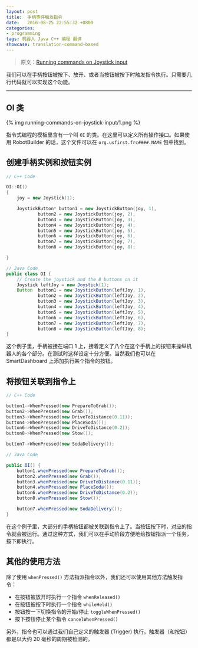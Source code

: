 ```yaml
---		
layout: post		
title:  手柄事件触发指令
date:   2016-08-25 22:55:32 +0800		
categories:
- programming
tags: 机器人 Java C++ 编程 翻译
showcase: translation-command-based
---
```


> 原文：[Running commands on Joystick input](http://wpilib.screenstepslive.com/s/4485/m/13809/l/599739-running-commands-on-joystick-input)

我们可以在手柄按钮被按下、放开、或者当按钮被按下时触发指令执行。只需要几行代码就可以实现这个功能。

---

## OI 类

{% img running-commands-on-joystick-input/1.png %}

指令式编程的模板里含有一个叫 `OI` 的类。在这里可以定义所有操作接口。如果使用 RobotBuilder 的话，这个文件可以在 `org.usfirst.frc####.NAME` 包中找到。

## 创建手柄实例和按钮实例

```c++
// C++ Code

OI::OI()
{
	joy = new Joystick(1);

	JoystickButton* button1 = new JoystickButton(joy, 1),
			button2 = new JoystickButton(joy, 2),
			button3 = new JoystickButton(joy, 3),
			button4 = new JoystickButton(joy, 4),
			button5 = new JoystickButton(joy, 5),
			button6 = new JoystickButton(joy, 6),
			button7 = new JoystickButton(joy, 7),
			button8 = new JoystickButton(joy, 8);

}
```

```java
// Java Code
public class OI {
    // Create the joystick and the 8 buttons on it
	Joystick leftJoy = new Joystick(1);
	Button  button1 = new JoystickButton(leftJoy, 1),
			button2 = new JoystickButton(leftJoy, 2),
			button3 = new JoystickButton(leftJoy, 3),
			button4 = new JoystickButton(leftJoy, 4),
			button5 = new JoystickButton(leftJoy, 5),
			button6 = new JoystickButton(leftJoy, 6),
			button7 = new JoystickButton(leftJoy, 7),
			button8 = new JoystickButton(leftJoy, 8);
}
```

这个例子里，手柄被接在端口 1 上，接着定义了八个在这个手柄上的按钮来操纵机器人的各个部分。在测试时这样设定十分方便。当然我们也可以在 SmartDashboard 上添加执行某个指令的按钮。

## 将按钮关联到指令上

```c++
// C++ Code

button1->WhenPressed(new PrepareToGrab());
button2->WhenPressed(new Grab());
button3->WhenPressed(new DriveToDistance(0.11));
button4->WhenPressed(new PlaceSoda());
button6->WhenPressed(new DriveToDistance(0.2));
button8->WhenPressed(new Stow());

button7->WhenPressed(new SodaDelivery());
```

```java
// Java Code

public OI() {
	button1.whenPressed(new PrepareToGrab());
	button2.whenPressed(new Grab());
	button3.whenPressed(new DriveToDistance(0.11));
	button4.whenPressed(new PlaceSoda());
	button6.whenPressed(new DriveToDistance(0.2));
	button8.whenPressed(new Stow());

	button7.whenPressed(new SodaDelivery());
}
```

在这个例子里，大部分的手柄按钮都被关联到指令上了。当按钮按下时，对应的指令就会被运行。通过这种方式，我们可以在手动阶段方便地给按钮指派一个任务，按下即执行。

## 其他的使用方法

除了使用 `whenPressed()` 方法指派指令以外，我们还可以使用其他方法触发指令：

* 在按钮被放开时执行一个指令 `whenReleased()`
* 在按钮被按下时执行一个指令 `whileHeld()`
* 按钮按一下切换指令的开始/停止 `toggleWhenPressed()`
* 按下按钮停止某个指令 `cancelWhenPressed()`

另外，指令也可以通过我们自己定义的触发器 (Trigger) 执行。触发器（和按钮）都是以大约 20 毫秒的周期被检测的。
